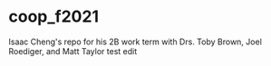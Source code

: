 # coop_f2021
Isaac Cheng's repo for his 2B work term with Drs. Toby Brown, Joel Roediger, and Matt Taylor
test edit

